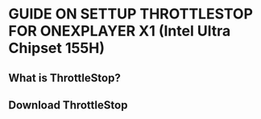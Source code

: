 # GUIDE ON SETTUP THROTTLESTOP FOR ONEXPLAYER X1 (Intel Ultra Chipset 155H)

## What is ThrottleStop?

## Download ThrottleStop
